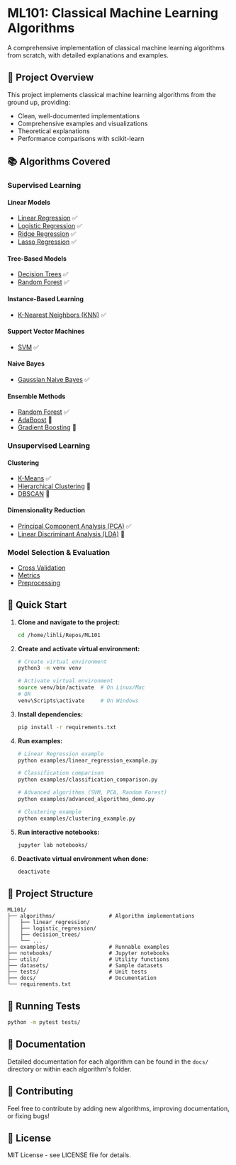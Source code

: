 # ML101: Classical Machine Learning Algorithms

A comprehensive implementation of classical machine learning algorithms from scratch, with detailed explanations and examples.

## 🎯 Project Overview

This project implements classical machine learning algorithms from the ground up, providing:
- Clean, well-documented implementations
- Comprehensive examples and visualizations
- Theoretical explanations
- Performance comparisons with scikit-learn

## 📚 Algorithms Covered

### Supervised Learning

#### Linear Models
- [Linear Regression](./algorithms/linear_regression/) ✅
- [Logistic Regression](./algorithms/logistic_regression/) ✅
- [Ridge Regression](./algorithms/ridge_regression/) ✅
- [Lasso Regression](./algorithms/lasso_regression/) ✅

#### Tree-Based Models
- [Decision Trees](./algorithms/decision_trees/) ✅
- [Random Forest](./algorithms/random_forest/) ✅

#### Instance-Based Learning
- [K-Nearest Neighbors (KNN)](./algorithms/knn/) ✅

#### Support Vector Machines
- [SVM](./algorithms/svm/) ✅

#### Naive Bayes
- [Gaussian Naive Bayes](./algorithms/naive_bayes/) ✅

#### Ensemble Methods
- [Random Forest](./algorithms/random_forest/) ✅
- [AdaBoost](./algorithms/adaboost/) 🚧
- [Gradient Boosting](./algorithms/gradient_boosting/) 🚧

### Unsupervised Learning

#### Clustering
- [K-Means](./algorithms/kmeans/) ✅
- [Hierarchical Clustering](./algorithms/hierarchical_clustering/) 🚧
- [DBSCAN](./algorithms/dbscan/) 🚧

#### Dimensionality Reduction
- [Principal Component Analysis (PCA)](./algorithms/pca/) ✅
- [Linear Discriminant Analysis (LDA)](./algorithms/lda/) 🚧

### Model Selection & Evaluation
- [Cross Validation](./utils/cross_validation.py)
- [Metrics](./utils/metrics.py)
- [Preprocessing](./utils/preprocessing.py)

## 🚀 Quick Start

1. **Clone and navigate to the project:**
   ```bash
   cd /home/lihli/Repos/ML101
   ```

2. **Create and activate virtual environment:**
   ```bash
   # Create virtual environment
   python3 -m venv venv
   
   # Activate virtual environment
   source venv/bin/activate  # On Linux/Mac
   # OR
   venv\Scripts\activate     # On Windows
   ```

3. **Install dependencies:**
   ```bash
   pip install -r requirements.txt
   ```

4. **Run examples:**
   ```bash
   # Linear Regression example
   python examples/linear_regression_example.py
   
   # Classification comparison
   python examples/classification_comparison.py
   
   # Advanced algorithms (SVM, PCA, Random Forest)
   python examples/advanced_algorithms_demo.py
   
   # Clustering example
   python examples/clustering_example.py
   ```

5. **Run interactive notebooks:**
   ```bash
   jupyter lab notebooks/
   ```

6. **Deactivate virtual environment when done:**
   ```bash
   deactivate
   ```

## 📁 Project Structure

```
ML101/
├── algorithms/                 # Algorithm implementations
│   ├── linear_regression/
│   ├── logistic_regression/
│   ├── decision_trees/
│   └── ...
├── examples/                   # Runnable examples
├── notebooks/                  # Jupyter notebooks
├── utils/                      # Utility functions
├── datasets/                   # Sample datasets
├── tests/                      # Unit tests
├── docs/                       # Documentation
└── requirements.txt
```

## 🧪 Running Tests

```bash
python -m pytest tests/
```

## 📖 Documentation

Detailed documentation for each algorithm can be found in the `docs/` directory or within each algorithm's folder.

## 🤝 Contributing

Feel free to contribute by adding new algorithms, improving documentation, or fixing bugs!

## 📄 License

MIT License - see LICENSE file for details.
